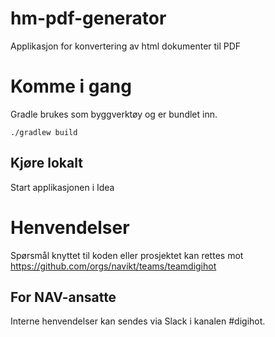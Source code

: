 # hm-pdf-generator
Applikasjon for konvertering av html dokumenter til PDF 

# Komme i gang

Gradle brukes som byggverktøy og er bundlet inn.

```
./gradlew build
```


## Kjøre lokalt
Start applikasjonen i Idea

# Henvendelser

Spørsmål knyttet til koden eller prosjektet kan rettes mot https://github.com/orgs/navikt/teams/teamdigihot

## For NAV-ansatte

Interne henvendelser kan sendes via Slack i kanalen #digihot.